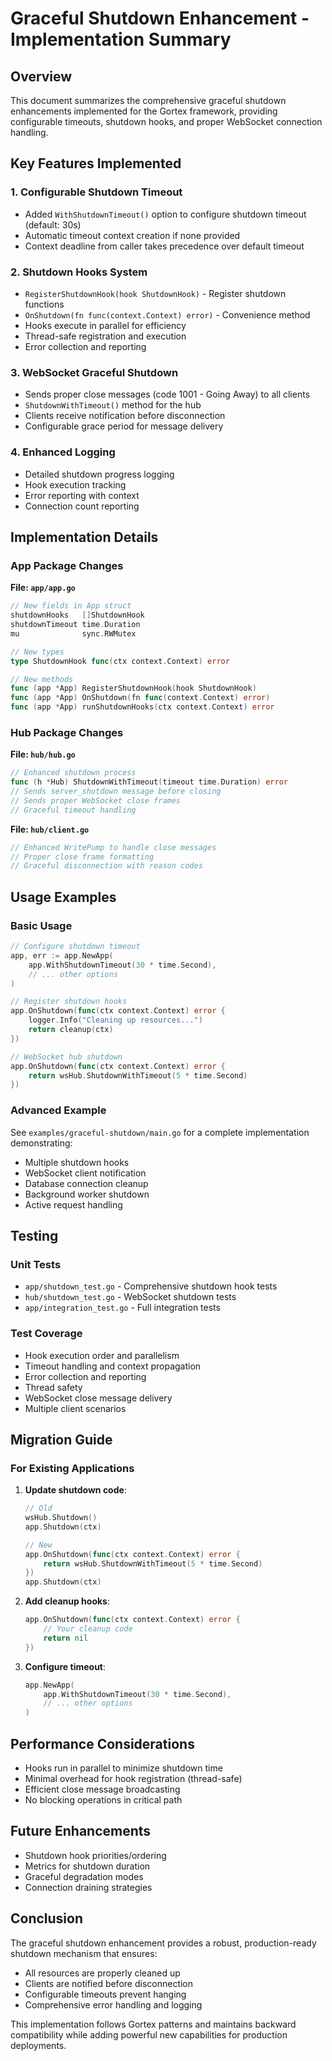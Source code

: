 # Graceful Shutdown Enhancement - Implementation Summary

## Overview

This document summarizes the comprehensive graceful shutdown enhancements implemented for the Gortex framework, providing configurable timeouts, shutdown hooks, and proper WebSocket connection handling.

## Key Features Implemented

### 1. Configurable Shutdown Timeout

- Added `WithShutdownTimeout()` option to configure shutdown timeout (default: 30s)
- Automatic timeout context creation if none provided
- Context deadline from caller takes precedence over default timeout

### 2. Shutdown Hooks System

- `RegisterShutdownHook(hook ShutdownHook)` - Register shutdown functions
- `OnShutdown(fn func(context.Context) error)` - Convenience method
- Hooks execute in parallel for efficiency
- Thread-safe registration and execution
- Error collection and reporting

### 3. WebSocket Graceful Shutdown

- Sends proper close messages (code 1001 - Going Away) to all clients
- `ShutdownWithTimeout()` method for the hub
- Clients receive notification before disconnection
- Configurable grace period for message delivery

### 4. Enhanced Logging

- Detailed shutdown progress logging
- Hook execution tracking
- Error reporting with context
- Connection count reporting

## Implementation Details

### App Package Changes

**File: `app/app.go`**

```go
// New fields in App struct
shutdownHooks   []ShutdownHook
shutdownTimeout time.Duration
mu              sync.RWMutex

// New types
type ShutdownHook func(ctx context.Context) error

// New methods
func (app *App) RegisterShutdownHook(hook ShutdownHook)
func (app *App) OnShutdown(fn func(context.Context) error)
func (app *App) runShutdownHooks(ctx context.Context) error
```

### Hub Package Changes

**File: `hub/hub.go`**

```go
// Enhanced shutdown process
func (h *Hub) ShutdownWithTimeout(timeout time.Duration) error
// Sends server_shutdown message before closing
// Sends proper WebSocket close frames
// Graceful timeout handling
```

**File: `hub/client.go`**

```go
// Enhanced WritePump to handle close messages
// Proper close frame formatting
// Graceful disconnection with reason codes
```

## Usage Examples

### Basic Usage

```go
// Configure shutdown timeout
app, err := app.NewApp(
    app.WithShutdownTimeout(30 * time.Second),
    // ... other options
)

// Register shutdown hooks
app.OnShutdown(func(ctx context.Context) error {
    logger.Info("Cleaning up resources...")
    return cleanup(ctx)
})

// WebSocket hub shutdown
app.OnShutdown(func(ctx context.Context) error {
    return wsHub.ShutdownWithTimeout(5 * time.Second)
})
```

### Advanced Example

See `examples/graceful-shutdown/main.go` for a complete implementation demonstrating:
- Multiple shutdown hooks
- WebSocket client notification
- Database connection cleanup
- Background worker shutdown
- Active request handling

## Testing

### Unit Tests

- `app/shutdown_test.go` - Comprehensive shutdown hook tests
- `hub/shutdown_test.go` - WebSocket shutdown tests
- `app/integration_test.go` - Full integration tests

### Test Coverage

- Hook execution order and parallelism
- Timeout handling and context propagation
- Error collection and reporting
- Thread safety
- WebSocket close message delivery
- Multiple client scenarios

## Migration Guide

### For Existing Applications

1. **Update shutdown code**:
   ```go
   // Old
   wsHub.Shutdown()
   app.Shutdown(ctx)
   
   // New
   app.OnShutdown(func(ctx context.Context) error {
       return wsHub.ShutdownWithTimeout(5 * time.Second)
   })
   app.Shutdown(ctx)
   ```

2. **Add cleanup hooks**:
   ```go
   app.OnShutdown(func(ctx context.Context) error {
       // Your cleanup code
       return nil
   })
   ```

3. **Configure timeout**:
   ```go
   app.NewApp(
       app.WithShutdownTimeout(30 * time.Second),
       // ... other options
   )
   ```

## Performance Considerations

- Hooks run in parallel to minimize shutdown time
- Minimal overhead for hook registration (thread-safe)
- Efficient close message broadcasting
- No blocking operations in critical path

## Future Enhancements

- Shutdown hook priorities/ordering
- Metrics for shutdown duration
- Graceful degradation modes
- Connection draining strategies

## Conclusion

The graceful shutdown enhancement provides a robust, production-ready shutdown mechanism that ensures:
- All resources are properly cleaned up
- Clients are notified before disconnection
- Configurable timeouts prevent hanging
- Comprehensive error handling and logging

This implementation follows Gortex patterns and maintains backward compatibility while adding powerful new capabilities for production deployments.
